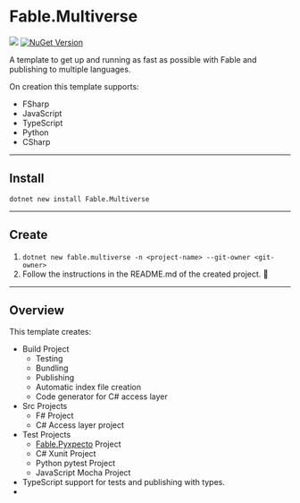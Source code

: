 # Fable.Multiverse

<a href="https://www.nuget.org/packages/Fable.Multiverse/0.1.0"><img src="https://img.shields.io/nuget/dt/Fable.Multiverse?style=for-the-badge&logo=nuget"></a>
<a href="https://www.nuget.org/packages/Fable.Multiverse/0.1.0"><img alt="NuGet Version" src="https://img.shields.io/nuget/v/Fable.Multiverse?style=for-the-badge"></a>

A template to get up and running as fast as possible with Fable and publishing to multiple languages.

On creation this template supports:

* FSharp
* JavaScript
* TypeScript
* Python
* CSharp

---
## Install

`dotnet new install Fable.Multiverse`

---
## Create

1. `dotnet new fable.multiverse -n <project-name> --git-owner <git-owner>`
2. Follow the instructions in the README.md of the created project. 🎉

---
## Overview

This template creates:

- Build Project
  - Testing
  - Bundling
  - Publishing
  - Automatic index file creation
  - Code generator for C# access layer
- Src Projects
  - F# Project
  - C# Access layer project
- Test Projects
  - [Fable.Pyxpecto](https://github.com/Freymaurer/Fable.Pyxpecto) Project
  - C# Xunit Project
  - Python pytest Project
  - JavaScript Mocha Project
- TypeScript support for tests and publishing with types.
- 
